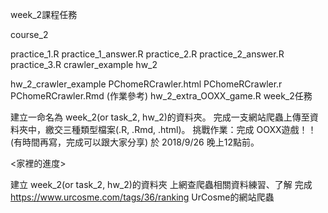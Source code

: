 week_2課程任務

course_2

practice_1.R
practice_1_answer.R
practice_2.R
practice_2_answer.R
practice_3.R
crawler_example
hw_2

hw_2_crawler_example
PChomeRCrawler.html
PChomeRCrawler.r
PChomeRCrawler.Rmd (作業參考)
hw_2_extra_OOXX_game.R
week_2任務

建立一命名為 week_2(or task_2, hw_2)的資料夾。
完成一支網站爬蟲上傳至資料夾中，繳交三種類型檔案(.R, .Rmd, .html)。
挑戰作業：完成 OOXX遊戲！！(有時間再寫，完成可以跟大家分享)
於 2018/9/26 晚上12點前。

<家裡的進度>

建立 week_2(or task_2, hw_2)的資料夾
上網查爬蟲相關資料練習、了解
完成
https://www.urcosme.com/tags/36/ranking
UrCosme的網站爬蟲

